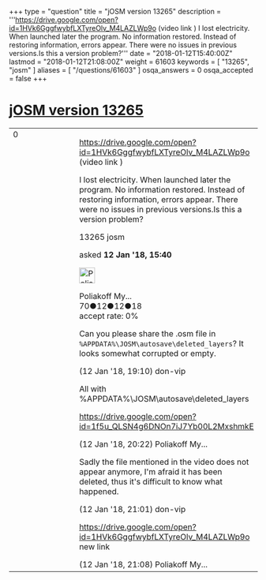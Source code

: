 +++
type = "question"
title = "jOSM version 13265"
description = '''https://drive.google.com/open?id=1HVk6GggfwybfLXTyreOlv_M4LAZLWp9o (video link ) I lost electricity. When launched later the program. No information restored. Instead of restoring information, errors appear. There were no issues in previous versions.Is this a version problem?'''
date = "2018-01-12T15:40:00Z"
lastmod = "2018-01-12T21:08:00Z"
weight = 61603
keywords = [ "13265", "josm" ]
aliases = [ "/questions/61603" ]
osqa_answers = 0
osqa_accepted = false
+++

<div class="headNormal">

# [jOSM version 13265](/questions/61603/josm-version-13265)

</div>

<div id="main-body">

<div id="askform">

<table id="question-table" style="width:100%;">
<colgroup>
<col style="width: 50%" />
<col style="width: 50%" />
</colgroup>
<tbody>
<tr>
<td style="width: 30px; vertical-align: top"><div class="vote-buttons">
<span id="post-61603-upvote" class="ajax-command post-vote up" rel="nofollow" title="I like this post (click again to cancel)"> </span>
<div id="post-61603-score" class="post-score" title="current number of votes">
0
</div>
<span id="post-61603-downvote" class="ajax-command post-vote down" rel="nofollow" title="I dont like this post (click again to cancel)"> </span> <span id="favorite-mark" class="ajax-command favorite-mark" rel="nofollow" title="mark/unmark this question as favorite (click again to cancel)"> </span>
<div id="favorite-count" class="favorite-count">
&#10;</div>
</div></td>
<td><div id="item-right">
<div class="question-body">
<p><a href="https://drive.google.com/open?id=1HVk6GggfwybfLXTyreOlv_M4LAZLWp9o">https://drive.google.com/open?id=1HVk6GggfwybfLXTyreOlv_M4LAZLWp9o</a> (video link )</p>
<p>I lost electricity. When launched later the program. No information restored. Instead of restoring information, errors appear. There were no issues in previous versions.Is this a version problem?</p>
</div>
<div id="question-tags" class="tags-container tags">
<span class="post-tag tag-link-13265" rel="tag" title="see questions tagged &#39;13265&#39;">13265</span> <span class="post-tag tag-link-josm" rel="tag" title="see questions tagged &#39;josm&#39;">josm</span>
</div>
<div id="question-controls" class="post-controls">
&#10;</div>
<div class="post-update-info-container">
<div class="post-update-info post-update-info-user">
<p>asked <strong>12 Jan '18, 15:40</strong></p>
<img src="https://secure.gravatar.com/avatar/fe39252df1da972eed2efb828ec46015?s=32&amp;d=identicon&amp;r=g" class="gravatar" width="32" height="32" alt="Poliakoff%20Mykhailo&#39;s gravatar image" />
<p><span>Poliakoff My...</span><br />
<span class="score" title="70 reputation points">70</span><span title="12 badges"><span class="badge1">●</span><span class="badgecount">12</span></span><span title="12 badges"><span class="silver">●</span><span class="badgecount">12</span></span><span title="18 badges"><span class="bronze">●</span><span class="badgecount">18</span></span><br />
<span class="accept_rate" title="Rate of the user&#39;s accepted answers">accept rate:</span> <span title="Poliakoff Mykhailo has no accepted answers">0%</span></p>
</div>
</div>
<div id="comments-container-61603" class="comments-container">
<span id="61604"></span>
<div id="comment-61604" class="comment">
<div id="post-61604-score" class="comment-score">
&#10;</div>
<div class="comment-text">
<p>Can you please share the .osm file in <code>%APPDATA%\JOSM\autosave\deleted_layers</code>? It looks somewhat corrupted or empty.</p>
</div>
<div id="comment-61604-info" class="comment-info">
<span class="comment-age">(12 Jan '18, 19:10)</span> <span class="comment-user userinfo">don-vip</span>
</div>
</div>
<span id="61606"></span>
<div id="comment-61606" class="comment">
<div id="post-61606-score" class="comment-score">
&#10;</div>
<div class="comment-text">
<p>All with %APPDATA%\JOSM\autosave\deleted_layers</p>
<p><a href="https://drive.google.com/open?id=1f5u_QLSN4g6DNOn7iJ7Yb00L2MxshmkE">https://drive.google.com/open?id=1f5u_QLSN4g6DNOn7iJ7Yb00L2MxshmkE</a></p>
</div>
<div id="comment-61606-info" class="comment-info">
<span class="comment-age">(12 Jan '18, 20:22)</span> <span class="comment-user userinfo">Poliakoff My...</span>
</div>
</div>
<span id="61607"></span>
<div id="comment-61607" class="comment">
<div id="post-61607-score" class="comment-score">
&#10;</div>
<div class="comment-text">
<p>Sadly the file mentioned in the video does not appear anymore, I'm afraid it has been deleted, thus it's difficult to know what happened.</p>
</div>
<div id="comment-61607-info" class="comment-info">
<span class="comment-age">(12 Jan '18, 21:01)</span> <span class="comment-user userinfo">don-vip</span>
</div>
</div>
<span id="61608"></span>
<div id="comment-61608" class="comment">
<div id="post-61608-score" class="comment-score">
&#10;</div>
<div class="comment-text">
<p><a href="https://drive.google.com/open?id=1HVk6GggfwybfLXTyreOlv_M4LAZLWp9o">https://drive.google.com/open?id=1HVk6GggfwybfLXTyreOlv_M4LAZLWp9o</a> new link</p>
</div>
<div id="comment-61608-info" class="comment-info">
<span class="comment-age">(12 Jan '18, 21:08)</span> <span class="comment-user userinfo">Poliakoff My...</span>
</div>
</div>
</div>
<div id="comment-tools-61603" class="comment-tools">
&#10;</div>
<div class="clear">
&#10;</div>
<div id="comment-61603-form-container" class="comment-form-container">
&#10;</div>
<div class="clear">
&#10;</div>
</div></td>
</tr>
</tbody>
</table>

</div>

</div>


